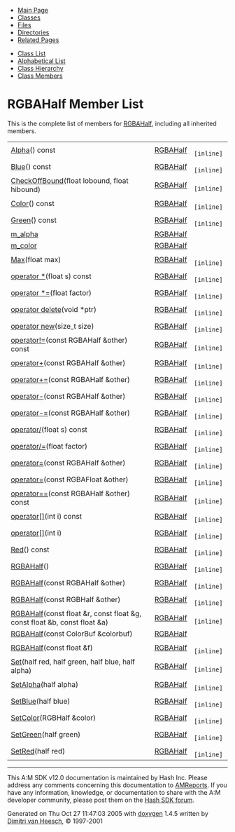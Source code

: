<div class="tabs">

- [Main Page](index.md)
- <span id="current">[Classes](annotated.md)</span>
- [Files](files.md)
- [Directories](dirs.md)
- [Related Pages](pages.md)

</div>

<div class="tabs">

- [Class List](annotated.md)
- [Alphabetical List](classes.md)
- [Class Hierarchy](hierarchy.md)
- [Class Members](functions.md)

</div>

# RGBAHalf Member List

This is the complete list of members for <a href="classRGBAHalf.md" class="el">RGBAHalf</a>, including all inherited members.

|  |  |  |
|----|----|----|
| <a href="classRGBAHalf.md#0333130ffc9187bb3ed905eb61d99832" class="el">Alpha</a>() const | <a href="classRGBAHalf.md" class="el">RGBAHalf</a> | ` [inline]` |
| <a href="classRGBAHalf.md#e3b99a5fe15a4330fd055c8b157ee12f" class="el">Blue</a>() const | <a href="classRGBAHalf.md" class="el">RGBAHalf</a> | ` [inline]` |
| <a href="classRGBAHalf.md#774af4359d10952f3403a874a91b01f7" class="el">CheckOffBound</a>(float lobound, float hibound) | <a href="classRGBAHalf.md" class="el">RGBAHalf</a> | ` [inline]` |
| <a href="classRGBAHalf.md#619d7deb16927463582495a28b86f235" class="el">Color</a>() const | <a href="classRGBAHalf.md" class="el">RGBAHalf</a> | ` [inline]` |
| <a href="classRGBAHalf.md#eb4e3e708de4af84613f52d0c8067edf" class="el">Green</a>() const | <a href="classRGBAHalf.md" class="el">RGBAHalf</a> | ` [inline]` |
| <a href="classRGBAHalf.md#4886e6e79852ef5dfb91866eb6d07501" class="el">m_alpha</a> | <a href="classRGBAHalf.md" class="el">RGBAHalf</a> |  |
| <a href="classRGBAHalf.md#d510f1372868133739a7ec5eb413e141" class="el">m_color</a> | <a href="classRGBAHalf.md" class="el">RGBAHalf</a> |  |
| <a href="classRGBAHalf.md#3f8f93af3f366d214c4c1c5b3b801683" class="el">Max</a>(float max) | <a href="classRGBAHalf.md" class="el">RGBAHalf</a> | ` [inline]` |
| <a href="classRGBAHalf.md#ab251d56c3e469072bbcfe45d6ad0ac7" class="el">operator *</a>(float s) const | <a href="classRGBAHalf.md" class="el">RGBAHalf</a> | ` [inline]` |
| <a href="classRGBAHalf.md#36ff113e25ff93350facfeac60cdf34b" class="el">operator *=</a>(float factor) | <a href="classRGBAHalf.md" class="el">RGBAHalf</a> | ` [inline]` |
| <a href="classRGBAHalf.md#b2a90b0840ba0f087728d89d27353935" class="el">operator delete</a>(void \*ptr) | <a href="classRGBAHalf.md" class="el">RGBAHalf</a> | ` [inline]` |
| <a href="classRGBAHalf.md#650118fc0cd96c1cd00cb1243c5e3358" class="el">operator new</a>(size_t size) | <a href="classRGBAHalf.md" class="el">RGBAHalf</a> | ` [inline]` |
| <a href="classRGBAHalf.md#b61f8b47222ce5a604530a0205c9d7bc" class="el">operator!=</a>(const RGBAHalf &other) const | <a href="classRGBAHalf.md" class="el">RGBAHalf</a> | ` [inline]` |
| <a href="classRGBAHalf.md#d144455f447ed7670b055c3946f5f163" class="el">operator+</a>(const RGBAHalf &other) | <a href="classRGBAHalf.md" class="el">RGBAHalf</a> | ` [inline]` |
| <a href="classRGBAHalf.md#844a4cd8d6fb34b19c48056c57765828" class="el">operator+=</a>(const RGBAHalf &other) | <a href="classRGBAHalf.md" class="el">RGBAHalf</a> | ` [inline]` |
| <a href="classRGBAHalf.md#c6a2ad0c571c31254c860a49b178434a" class="el">operator-</a>(const RGBAHalf &other) | <a href="classRGBAHalf.md" class="el">RGBAHalf</a> | ` [inline]` |
| <a href="classRGBAHalf.md#d140d03ceaf3628b8ed225c190ae5375" class="el">operator-=</a>(const RGBAHalf &other) | <a href="classRGBAHalf.md" class="el">RGBAHalf</a> | ` [inline]` |
| <a href="classRGBAHalf.md#8065ae7d73190317054dd66edd2cccd3" class="el">operator/</a>(float s) const | <a href="classRGBAHalf.md" class="el">RGBAHalf</a> | ` [inline]` |
| <a href="classRGBAHalf.md#cb95e4f907fb23bc743102e9e1be687f" class="el">operator/=</a>(float factor) | <a href="classRGBAHalf.md" class="el">RGBAHalf</a> | ` [inline]` |
| <a href="classRGBAHalf.md#28e70250b67f2af7535a2c90a263bb3d" class="el">operator=</a>(const RGBAHalf &other) | <a href="classRGBAHalf.md" class="el">RGBAHalf</a> | ` [inline]` |
| <a href="classRGBAHalf.md#bdf8346c98efa72d743c85113e4c8657" class="el">operator=</a>(const RGBAFloat &other) | <a href="classRGBAHalf.md" class="el">RGBAHalf</a> | ` [inline]` |
| <a href="classRGBAHalf.md#5dfec1f51511c147199cb2e8735118dd" class="el">operator==</a>(const RGBAHalf &other) const | <a href="classRGBAHalf.md" class="el">RGBAHalf</a> | ` [inline]` |
| <a href="classRGBAHalf.md#56bd1e633f412f07706e05b60f9eb2bc" class="el">operator[]</a>(int i) const | <a href="classRGBAHalf.md" class="el">RGBAHalf</a> | ` [inline]` |
| <a href="classRGBAHalf.md#afa3b3be64f86f689de4bf05a470fc17" class="el">operator[]</a>(int i) | <a href="classRGBAHalf.md" class="el">RGBAHalf</a> | ` [inline]` |
| <a href="classRGBAHalf.md#3d061051286831d4f2aebae980198b48" class="el">Red</a>() const | <a href="classRGBAHalf.md" class="el">RGBAHalf</a> | ` [inline]` |
| <a href="classRGBAHalf.md#0da542fb43bbcfe87e1e8b943bd84eb5" class="el">RGBAHalf</a>() | <a href="classRGBAHalf.md" class="el">RGBAHalf</a> | ` [inline]` |
| <a href="classRGBAHalf.md#3192418b9dde7cb23dcf84a27a083217" class="el">RGBAHalf</a>(const RGBAHalf &other) | <a href="classRGBAHalf.md" class="el">RGBAHalf</a> | ` [inline]` |
| <a href="classRGBAHalf.md#433bbc2d65e82f73b34a7fd740c492b2" class="el">RGBAHalf</a>(const RGBHalf &other) | <a href="classRGBAHalf.md" class="el">RGBAHalf</a> | ` [inline]` |
| <a href="classRGBAHalf.md#f139cbaa116c0b2c19ef0b861def0668" class="el">RGBAHalf</a>(const float &r, const float &g, const float &b, const float &a) | <a href="classRGBAHalf.md" class="el">RGBAHalf</a> | ` [inline]` |
| <a href="classRGBAHalf.md#9e551fbd510cec939a13670f5e9fcc54" class="el">RGBAHalf</a>(const ColorBuf &colorbuf) | <a href="classRGBAHalf.md" class="el">RGBAHalf</a> |  |
| <a href="classRGBAHalf.md#2368ff3dc2dd71ecabc6e53e77f8613a" class="el">RGBAHalf</a>(const float &f) | <a href="classRGBAHalf.md" class="el">RGBAHalf</a> | ` [inline]` |
| <a href="classRGBAHalf.md#c41d828cf2a9a5be1c03b0daa2f79de2" class="el">Set</a>(half red, half green, half blue, half alpha) | <a href="classRGBAHalf.md" class="el">RGBAHalf</a> | ` [inline]` |
| <a href="classRGBAHalf.md#04a9ca975b5d434c1785e6835496acfc" class="el">SetAlpha</a>(half alpha) | <a href="classRGBAHalf.md" class="el">RGBAHalf</a> | ` [inline]` |
| <a href="classRGBAHalf.md#f3d69ad05054f5e8bb08f92dec5a53fe" class="el">SetBlue</a>(half blue) | <a href="classRGBAHalf.md" class="el">RGBAHalf</a> | ` [inline]` |
| <a href="classRGBAHalf.md#365589b6cf87fa982b806b4716e6b68c" class="el">SetColor</a>(RGBHalf &color) | <a href="classRGBAHalf.md" class="el">RGBAHalf</a> | ` [inline]` |
| <a href="classRGBAHalf.md#5e60890aa9eec70ae51bba216d58b9be" class="el">SetGreen</a>(half green) | <a href="classRGBAHalf.md" class="el">RGBAHalf</a> | ` [inline]` |
| <a href="classRGBAHalf.md#ca54356b02ccbf89bf74932ca615d9d3" class="el">SetRed</a>(half red) | <a href="classRGBAHalf.md" class="el">RGBAHalf</a> | ` [inline]` |

------------------------------------------------------------------------

<span class="small">This A:M SDK v12.0 documentation is maintained by Hash Inc. Please address any comments concerning this documentation to [AMReports](http://www.hash.com/reports). If you have any information, knowledge, or documentation to share with the A:M developer community, please post them on the [Hash SDK forum](http://www.hash.com/forums/index.php?showforum=11).</span>

Generated on Thu Oct 27 11:47:03 2005 with [<span class="image placeholder" original-image-src="doxygen.png" original-image-title="" height="45" width="100" align="middle" border="0">doxygen</span>](http://www.doxygen.org/index.html) 1.4.5 written by [Dimitri van Heesch](mailto:dimitri@stack.nl), © 1997-2001
